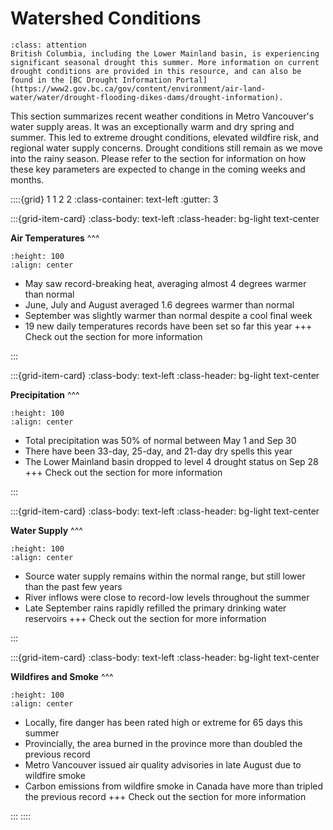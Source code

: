 # Watershed Conditions

```{admonition} **Drought Status:** 
:class: attention
British Columbia, including the Lower Mainland basin, is experiencing significant seasonal drought this summer. More information on current drought conditions are provided in this resource, and can also be found in the [BC Drought Information Portal](https://www2.gov.bc.ca/gov/content/environment/air-land-water/water/drought-flooding-dikes-dams/drought-information).
```

This section summarizes recent weather conditions in Metro Vancouver's water supply areas. It was an exceptionally warm and dry spring and summer. This led to extreme drought conditions, elevated wildfire risk, and regional water supply concerns. Drought conditions still remain as we move into the rainy season. Please refer to the [](outlook.md) section for information on how these key parameters are expected to change in the coming weeks and months. 

::::{grid} 1 1 2 2
:class-container: text-left
:gutter: 3

:::{grid-item-card}
:class-body: text-left
:class-header: bg-light text-center

**Air Temperatures**
^^^
```{image} img/temp.jfif
:height: 100
:align: center
```

- May saw record-breaking heat, averaging almost 4 degrees warmer than normal
- June, July and August averaged 1.6 degrees warmer than normal
- September was slightly warmer than normal despite a cool final week
- 19 new daily temperatures records have been set so far this year
+++
Check out the [](air-temp.ipynb) section for more information

:::

:::{grid-item-card}
:class-body: text-left
:class-header: bg-light text-center

**Precipitation**
^^^
```{image} img/precip-icon.jfif
:height: 100
:align: center
```

- Total precipitation was 50% of normal between May 1 and Sep 30
- There have been 33-day, 25-day, and 21-day dry spells this year
- The Lower Mainland basin dropped to level 4 drought status on Sep 28
+++
Check out the [](air-temp.ipynb) section for more information

:::

:::{grid-item-card}
:class-body: text-left
:class-header: bg-light text-center

**Water Supply**
^^^
```{image} img/river_discharge_icon.jpg
:height: 100
:align: center
```

- Source water supply remains within the normal range, but still lower than the past few years
- River inflows were close to record-low levels throughout the summer
- Late September rains rapidly refilled the primary drinking water reservoirs
+++
Check out the [](water_supply.ipynb) section for more information

:::

:::{grid-item-card}
:class-body: text-left
:class-header: bg-light text-center

**Wildfires and Smoke**
^^^
```{image} img/wildfire-icon.jpg
:height: 100
:align: center
```

- Locally, fire danger has been rated high or extreme for 65 days this summer
- Provincially, the area burned in the province more than doubled the previous record
- Metro Vancouver issued air quality advisories in late August due to wildfire smoke
- Carbon emissions from wildfire smoke in Canada have more than tripled the previous record
+++
Check out the [](crossover.ipynb) section for more information

:::
::::

